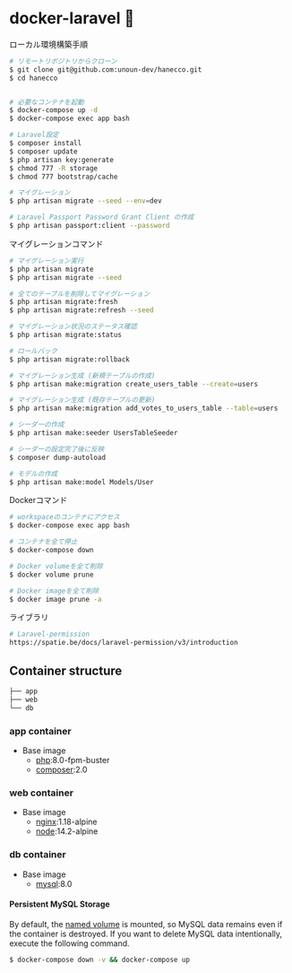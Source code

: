 # docker-laravel 🐳

ローカル環境構築手順

```bash
# リモートリポジトリからクローン
$ git clone git@github.com:unoun-dev/hanecco.git
$ cd hanecco


# 必要なコンテナを起動
$ docker-compose up -d 
$ docker-compose exec app bash

# Laravel設定
$ composer install
$ composer update
$ php artisan key:generate
$ chmod 777 -R storage
$ chmod 777 bootstrap/cache

# マイグレーション
$ php artisan migrate --seed --env=dev

# Laravel Passport Password Grant Client の作成
$ php artisan passport:client --password
```

マイグレーションコマンド

```bash
# マイグレーション実行
$ php artisan migrate
$ php artisan migrate --seed

# 全てのテーブルを削除してマイグレーション
$ php artisan migrate:fresh
$ php artisan migrate:refresh --seed

# マイグレーション状況のステータス確認
$ php artisan migrate:status

# ロールバック
$ php artisan migrate:rollback

# マイグレーション生成 (新規テーブルの作成)
$ php artisan make:migration create_users_table --create=users

# マイグレーション生成 (既存テーブルの更新)
$ php artisan make:migration add_votes_to_users_table --table=users

# シーダーの作成
$ php artisan make:seeder UsersTableSeeder

# シーダーの設定完了後に反映
$ composer dump-autoload

# モデルの作成
$ php artisan make:model Models/User

```

Dockerコマンド

```bash
# workspaceのコンテナにアクセス
$ docker-compose exec app bash

# コンテナを全て停止
$ docker-compose down

# Docker volumeを全て削除
$ docker volume prune

# Docker imageを全て削除
$ docker image prune -a
```

ライブラリ

```bash
# Laravel-permission
https://spatie.be/docs/laravel-permission/v3/introduction

```

## Container structure

```bash
├── app
├── web
└── db
```

### app container

- Base image
  - [php](https://hub.docker.com/_/php):8.0-fpm-buster
  - [composer](https://hub.docker.com/_/composer):2.0

### web container

- Base image
  - [nginx](https://hub.docker.com/_/nginx):1.18-alpine
  - [node](https://hub.docker.com/_/node):14.2-alpine

### db container

- Base image
  - [mysql](https://hub.docker.com/_/mysql):8.0

#### Persistent MySQL Storage

By default, the [named volume](https://docs.docker.com/compose/compose-file/#volumes) is mounted, so MySQL data remains even if the container is destroyed.
If you want to delete MySQL data intentionally, execute the following command.

```bash
$ docker-compose down -v && docker-compose up
```
